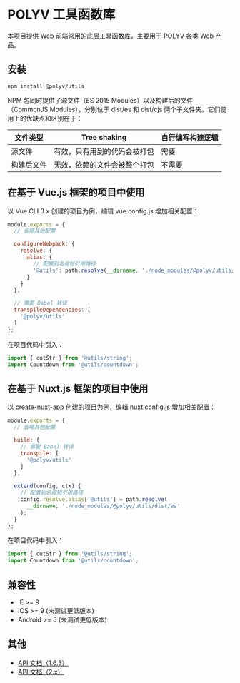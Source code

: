 # POLYV 工具函数库

本项目提供 Web 前端常用的底层工具函数库，主要用于 POLYV 各类 Web 产品。

## 安装

```
npm install @polyv/utils
```

NPM 包同时提供了源文件（ES 2015 Modules）以及构建后的文件（CommonJS Modules），分别位于 dist/es 和 dist/cjs 两个子文件夹。它们使用上的优缺点和区别在于：

| 文件类型 | Tree shaking | 自行编写构建逻辑 |
| --- | --- | --- |
| 源文件 | 有效，只有用到的代码会被打包 | 需要 |
| 构建后文件 | 无效，依赖的文件会被整个打包 | 不需要 |


## 在基于 Vue.js 框架的项目中使用

以 Vue CLI 3.x 创建的项目为例，编辑 vue.config.js 增加相关配置：

``` javascript
module.exports = {
  // 省略其他配置

  configureWebpack: {
    resolve: {
      alias: {
        // 配置别名缩短引用路径
        '@utils': path.resolve(__dirname, './node_modules/@polyv/utils/dist/es')
      }
    }
  },

  // 需要 Babel 转译
  transpileDependencies: [
    '@polyv/utils'
  ]
};
```

在项目代码中引入：

``` javascript
import { cutStr } from '@utils/string';
import Countdown from '@utils/countdown';
```

## 在基于 Nuxt.js 框架的项目中使用

以 create-nuxt-app 创建的项目为例，编辑 nuxt.config.js 增加相关配置：

``` javascript
module.exports = {
  // 省略其他配置

  build: {
    // 需要 Babel 转译
    transpile: [
      '@polyv/utils'
    ]
  },

  extend(config, ctx) {
    // 配置别名缩短引用路径
    config.resolve.alias['@utils'] = path.resolve(
      __dirname, './node_modules/@polyv/utils/dist/es'
    );
  }
};
```

在项目代码中引入：

``` javascript
import { cutStr } from '@utils/string';
import Countdown from '@utils/countdown';
```

## 兼容性
- IE >= 9
- iOS >= 9 (未测试更低版本)
- Android >= 5 (未测试更低版本)

## 其他
- [API 文档（1.6.3）](https://polyv.github.io/fed-common-utils/2.x/index.html)
- [API 文档（2.x）](https://polyv.github.io/fed-common-utils/2.x/index.html)
